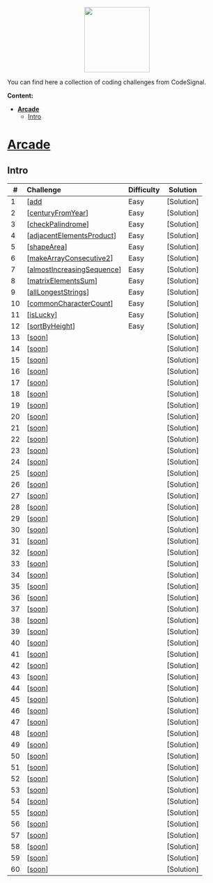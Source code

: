 <p align="center">
    <a href="https://app.codesignal.com/profile/pogryziony" target="_blank">
        <img height=150 src="https://yt3.ggpht.com/a/AGF-l7-kDyNl48bb0ApdFSgmpABdKvyE04l9QXDb1g=s900-mo-c-c0xffffffff-rj-k-no">
    </a>


You can find here a collection of coding challenges from CodeSignal.

**Content:**

 - [**Arcade**](#Arcade)
    - [Intro](#Intro)



# <u>Arcade</u>

## Intro

| #    | Challenge                                                    | Difficulty | Solution                                                     |
| ---- | :----------------------------------------------------------- | :--------- | ------------------------------------------------------------ |
| 1    | [<a href="https://app.codesignal.com/arcade/intro/level-1/jwr339Kq6e3LQTsfa">add</a>| Easy       | [Solution] |
| 2    | [<a href="https://app.codesignal.com/arcade/intro/level-1/egbueTZRRL5Mm4TXN">centuryFromYear</a>]| Easy       | [Solution] |
| 3    | [<a href="https://app.codesignal.com/arcade/intro/level-1/s5PbmwxfECC52PWyQ">checkPalindrome</a>]| Easy       | [Solution] |
| 4    | [<a href="https://app.codesignal.com/arcade/intro/level-2/xzKiBHjhoinnpdh6m">adjacentElementsProduct</a>]| Easy       | [Solution] |
| 5    | [<a href="https://app.codesignal.com/arcade/intro/level-2/yuGuHvcCaFCKk56rJ">shapeArea</a>]| Easy       | [Solution] |
| 6    | [<a href="https://app.codesignal.com/arcade/intro/level-2/bq2XnSr5kbHqpHGJC">makeArrayConsecutive2</a>]| Easy       | [Solution] |
| 7    | [<a href="https://app.codesignal.com/arcade/intro/level-2/2mxbGwLzvkTCKAJMG">almostIncreasingSequence</a>]| Easy       | [Solution] |
| 8    | [<a href="https://app.codesignal.com/arcade/intro/level-2/xskq4ZxLyqQMCLshr">matrixElementsSum</a>]| Easy       | [Solution] |
| 9    | [<a href="https://app.codesignal.com/arcade/intro/level-3/fzsCQGYbxaEcTr2bL">allLongestStrings</a>]| Easy       | [Solution] |
| 10    | [<a href="https://app.codesignal.com/arcade/intro/level-3/JKKuHJknZNj4YGL32">commonCharacterCount</a>]| Easy       | [Solution] |
| 11    | [<a href="https://app.codesignal.com/arcade/intro/level-3/3AdBC97QNuhF6RwsQ">isLucky</a>]| Easy       | [Solution] |
| 12    | [<a href="https://app.codesignal.com/arcade/intro/level-3/D6qmdBL2NYz49XHwM">sortByHeight</a>]| Easy       | [Solution] |
| 13    | [<a href="">soon</a>]|       | [Solution] |
| 14    | [<a href="">soon</a>]|       | [Solution] |
| 15    | [<a href="">soon</a>]|       | [Solution] |
| 16    | [<a href="">soon</a>]|       | [Solution] |
| 17    | [<a href="">soon</a>]|       | [Solution] |
| 18    | [<a href="">soon</a>]|       | [Solution] |
| 19    | [<a href="">soon</a>]|       | [Solution] |
| 20    | [<a href="">soon</a>]|       | [Solution] |
| 21    | [<a href="">soon</a>]|       | [Solution] |
| 22    | [<a href="">soon</a>]|       | [Solution] |
| 23    | [<a href="">soon</a>]|       | [Solution] |
| 24    | [<a href="">soon</a>]|       | [Solution] |
| 25    | [<a href="">soon</a>]|       | [Solution] |
| 26    | [<a href="">soon</a>]|       | [Solution] |
| 27    | [<a href="">soon</a>]|       | [Solution] |
| 28    | [<a href="">soon</a>]|       | [Solution] |
| 29    | [<a href="">soon</a>]|       | [Solution] |
| 30    | [<a href="">soon</a>]|       | [Solution] |
| 31    | [<a href="">soon</a>]|       | [Solution] |
| 32    | [<a href="">soon</a>]|       | [Solution] |
| 33    | [<a href="">soon</a>]|       | [Solution] |
| 34    | [<a href="">soon</a>]|       | [Solution] |
| 35    | [<a href="">soon</a>]|       | [Solution] |
| 36    | [<a href="">soon</a>]|       | [Solution] |
| 37    | [<a href="">soon</a>]|       | [Solution] |
| 38    | [<a href="">soon</a>]|       | [Solution] |
| 39    | [<a href="">soon</a>]|       | [Solution] |
| 40    | [<a href="">soon</a>]|       | [Solution] |
| 41    | [<a href="">soon</a>]|       | [Solution] |
| 42    | [<a href="">soon</a>]|       | [Solution] |
| 43    | [<a href="">soon</a>]|       | [Solution] |
| 44    | [<a href="">soon</a>]|       | [Solution] |
| 45    | [<a href="">soon</a>]|       | [Solution] |
| 46    | [<a href="">soon</a>]|       | [Solution] |
| 47    | [<a href="">soon</a>]|       | [Solution] |
| 48    | [<a href="">soon</a>]|       | [Solution] |
| 49    | [<a href="">soon</a>]|       | [Solution] |
| 50    | [<a href="">soon</a>]|       | [Solution] |
| 51    | [<a href="">soon</a>]|       | [Solution] |
| 52    | [<a href="">soon</a>]|       | [Solution] |
| 53    | [<a href="">soon</a>]|       | [Solution] |
| 54    | [<a href="">soon</a>]|       | [Solution] |
| 55    | [<a href="">soon</a>]|       | [Solution] |
| 56    | [<a href="">soon</a>]|       | [Solution] |
| 57    | [<a href="">soon</a>]|       | [Solution] |
| 58    | [<a href="">soon</a>]|       | [Solution] |
| 59    | [<a href="">soon</a>]|       | [Solution] |
| 60    | [<a href="">soon</a>]|       | [Solution] |



